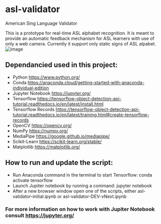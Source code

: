 # asl-validator
American Sing Language Validator

This is a prototype for real-time ASL alphabet recognition. It is meant to provide an automatic feedback mechanism for ASL learners with use of only a web camera.
Currently it support only static signs of ASL alpabet.
![image](https://user-images.githubusercontent.com/40677903/171730881-6ec40b7e-e5c4-48e4-b08b-f665f2108c2b.png)

## Dependancied used in this project:
- Python https://www.python.org/
- Conda https://anaconda.cloud/getting-started-with-anaconda-individual-edition
- Jupyter Notebook https://jupyter.org/
- Tensorflow https://tensorflow-object-detection-api-tutorial.readthedocs.io/en/latest/install.html
- Tensorflow Records https://tensorflow-object-detection-api-tutorial.readthedocs.io/en/latest/training.html#create-tensorflow-records
- OpenCV https://opencv.org/
- NumPy https://numpy.org/
- MediaPipe https://google.github.io/mediapipe/
- Scikit-Learn https://scikit-learn.org/stable/
- Matplotlib https://matplotlib.org/

## How to run and update the script:
- Run Anaconda command in the terminal to start Tensorflow: conda activate tensorflow
- Launch Jupiter notebook by running a command: jupyter notebook
- After a new browser window open one of the scripts, either asl-validator-initial.ipynb or asl-validator-DEV-vNext.ipynb

### For more information on how to work with Jupiter Notebook consult https://jupyter.org/

